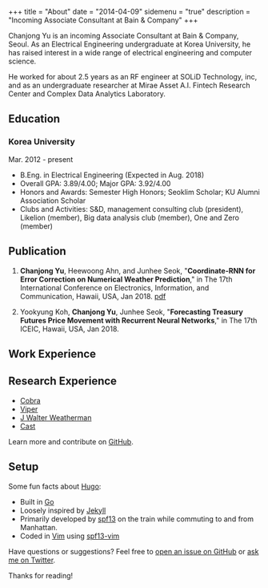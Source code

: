 +++
title = "About"
date = "2014-04-09"
sidemenu = "true"
description = "Incoming Associate Consultant at Bain & Company"
+++

Chanjong Yu is an incoming Associate Consultant at Bain & Company, Seoul. As an Electrical Engineering undergraduate at Korea University, he has raised interest in a wide range of electrical engineering and computer science. 

He worked for about 2.5 years as an RF engineer at SOLiD Technology, inc, and as an undergraduate researcher at Mirae Asset A.I. Fintech Research Center and Complex Data Analytics Laboratory.

## Education
### Korea University 
Mar. 2012 - present
* B.Eng. in Electrical Engineering (Expected in Aug. 2018)
* Overall GPA: 3.89/4.00; Major GPA: 3.92/4.00
* Honors and Awards: Semester High Honors; Seoklim Scholar; KU Alumni 	Association Scholar
* Clubs and Activities: S&D, management consulting club (president), Likelion (member), Big data analysis club (member), One and Zero (member)

## Publication
1. **Chanjong Yu**, Heewoong Ahn, and Junhee Seok, "__Coordinate-RNN for Error Correction on Numerical Weather Prediction__," in The 17th International Conference on Electronics, Information, and Communication, Hawaii, USA, Jan 2018. [pdf](https://ieeexplore.ieee.org/document/8330699/)

2.  Yookyung Koh, **Chanjong Yu**, Junhee Seok, "__Forecasting Treasury Futures Price Movement with Recurrent Neural Networks__," in The 17th ICEIC, Hawaii, USA, Jan 2018.

## Work Experience 

## Research Experience

* [Cobra](https://github.com/spf13/cobra)
* [Viper](https://github.com/spf13/viper)
* [J Walter Weatherman](https://github.com/spf13/jWalterWeatherman)
* [Cast](https://github.com/spf13/cast)

Learn more and contribute on [GitHub](https://github.com/spf13).

## Setup

Some fun facts about [Hugo](http://gohugo.io/):

* Built in [Go](http://golang.org/)
* Loosely inspired by [Jekyll](http://jekyllrb.com/)
* Primarily developed by [spf13](http://spf13.com/) on the train while commuting to and from Manhattan.
* Coded in [Vim](http://vim.org) using [spf13-vim](http://vim.spf13.com/)

Have questions or suggestions? Feel free to [open an issue on GitHub](https://github.com/spf13/hugo/issues/new) or [ask me on Twitter](https://twitter.com/spf13).

Thanks for reading!
